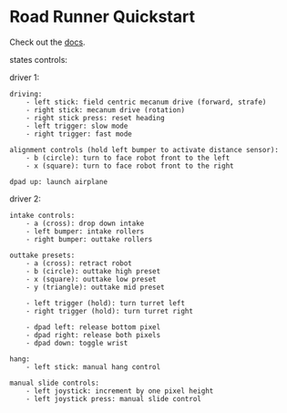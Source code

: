 # Road Runner Quickstart

Check out the [docs](https://rr.brott.dev/docs/v1-0/tuning/).

states controls:

driver 1:

    driving: 
        - left stick: field centric mecanum drive (forward, strafe)
        - right stick: mecanum drive (rotation)
        - right stick press: reset heading
        - left trigger: slow mode
        - right trigger: fast mode

    alignment controls (hold left bumper to activate distance sensor): 
        - b (circle): turn to face robot front to the left
        - x (square): turn to face robot front to the right

    dpad up: launch airplane

driver 2:

    intake controls:
        - a (cross): drop down intake
        - left bumper: intake rollers
        - right bumper: outtake rollers

    outtake presets:
        - a (cross): retract robot
        - b (circle): outtake high preset
        - x (square): outtake low preset
        - y (triangle): outtake mid preset

        - left trigger (hold): turn turret left
        - right trigger (hold): turn turret right

        - dpad left: release bottom pixel
        - dpad right: release both pixels
        - dpad down: toggle wrist

    hang:
        - left stick: manual hang control

    manual slide controls:
        - left joystick: increment by one pixel height
        - left joystick press: manual slide control